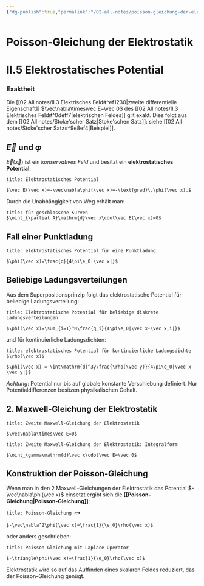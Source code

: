```yaml
---
{"dg-publish":true,"permalink":"/02-all-notes/poisson-gleichung-der-elektrostatik/","dgHomeLink":true,"dgPassFrontmatter":false}
---
```


# Poisson-Gleichung der Elektrostatik

<div class="transclusion internal-embed is-loaded"><div class="markdown-embed">

<div class="markdown-embed-title">



</div>


# II.5 Elektrostatisches Potential
### Exaktheit
Die  [[02 All notes/II.3 Elektrisches Feld#^ef1230|zweite differentielle Eigenschaft]] $\vec\nabla\times\vec E=\vec 0$ des [[02 All notes/II.3 Elektrisches Feld#^0deff7|elektrischen Feldes]] gilt exakt. Dies folgt aus dem [[02 All notes/Stoke'scher Satz|Stoke'schen Satz]]: siehe [[02 All notes/Stoke'scher Satz#^9e8ef4|Beispiel]]. 

## $\vec E$ und $\varphi$ 
$\vec E(\vec x)$ ist ein _konservatives Feld_ und besitzt ein **elektrostatisches Potential**: 
```ad-equation
title: Elektrostatisches Potential

$\vec E(\vec x)=-\vec\nabla\phi(\vec x)=-\text{grad}\,\phi(\vec x).$

```
Durch die Unabhängigkeit von Weg erhält man: 
```ad-equation
title: für geschlossene Kurven
$\oint_{\partial A}\mathrm{d}\vec x\cdot\vec E(\vec x)=0$

```
## Fall einer Punktladung
```ad-equation
title: elektrostatisches Potential für eine Punktladung

$\phi(\vec x)=\frac{q}{4\pi\e_0|\vec x|}$
```
## Beliebige Ladungsverteilungen
Aus dem Superpositionsprinzip folgt das elektrostatische Potential für beliebige Ladungsverteilung: 
```ad-equation
title: Elektrostatische Potential für beliebige diskrete Ladungsverteilungen

$\phi(\vec x)=\sum_{i=1}^N\frac{q_i}{4\pi\e_0|\vec x-\vec x_i|}$

```
und für kontinuierliche Ladungsdichten: 
```ad-equation
title: elektrostatisches Potential für kontinuierliche Ladungsdichte $\rho(\vec x)$

$\phi(\vec x) = \int\mathrm{d}^3y\frac{\rho(\vec y)}{4\pi\e_0|\vec x-\vec y|}$

```
*Achtung*: Potential nur bis auf globale konstante Verschiebung definiert. Nur Potentialdifferenzen besitzen physikalischen Gehalt. 

## 2. Maxwell-Gleichung der Elektrostatik
```ad-equation
title: Zweite Maxwell-Gleichung der Elektrostatik

$\vec\nabla\times\vec E=0$

```
```ad-equation
title: Zweite Maxwell-Gleichung der Elektrostatik: Integralform

$\oint_\gamma\mathrm{d}\vec x\cdot\vec E=\vec 0$

```
## Konstruktion der Poisson-Gleichung
Wenn man in den 2 Maxwell-Gleichungen der Elektrostatik das Potential $-\vec\nabla\phi(\vec x)$ einsetzt ergibt sich die **[[Poisson-Gleichung|Poisson-Gleichung]]**: 
```ad-equation
title: Poisson-Gleichung 🐟

$-\vec\nabla^2\phi(\vec x)=\frac{1}{\e_0}\rho(\vec x)$

```

oder anders geschrieben: 
```ad-equation
title: Poisson-Gleichung mit Laplace-Operator

$-\triangle\phi(\vec x)=\frac{1}{\e_0}\rho(\vec x)$

```
Elektrostatik wird so auf das Auffinden eines skalaren Feldes reduziert, das der Poisson-Gleichung genügt. 

</div></div>
